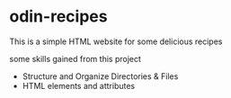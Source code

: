 # odin-recipes


This is a simple HTML website for some delicious recipes

some skills gained from this project

- Structure and Organize Directories & Files 
- HTML elements and attributes

